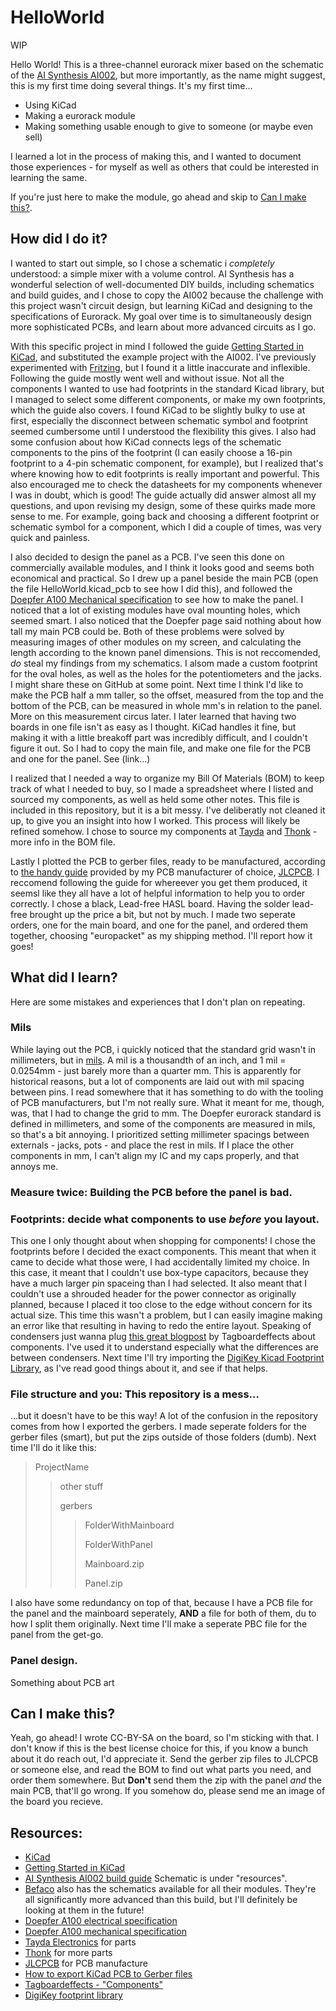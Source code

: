 # HelloWorld

WIP

Hello World! This is a three-channel eurorack mixer based on the schematic of the [AI Synthesis AI002](http://aisynthesis.com/ai002-diy-eurorack-mixer-module-build/), but more importantly, as the name might suggest, this is my first time doing several things. It's my first time...
 - Using KiCad
 - Making a eurorack module
 - Making something usable enough to give to someone (or maybe even sell)
 
I learned a lot in the process of making this, and I wanted to document those experiences - for myself as well as others that could be interested in learning the same. 

If you're just here to make the module, go ahead and skip to [Can I make this?](https://github.com/FlipTheEgg/eurorack/tree/master/HelloWorld#can-i-make-this).
 
 ## How did I  do it?

I wanted to start out simple, so I chose a schematic i *completely* understood: a simple mixer with a volume control. AI Synthesis has a wonderful selection of well-documented DIY builds, including schematics and build guides, and I chose to copy the AI002 because the challenge with this project wasn't circuit design, but learning KiCad and designing to the specifications of Eurorack. My goal over time is to simultaneously design more sophisticated PCBs, and learn about more advanced circuits as I go.

With this specific project in mind I followed the guide [Getting Started in KiCad](https://docs.kicad-pcb.org/5.1/en/getting_started_in_kicad/getting_started_in_kicad.html), and substituted the example project with the AI002. I've previously experimented with [Fritzing](https://fritzing.org/), but I found it a little inaccurate and inflexible. Following the guide mostly went well and without issue. Not all the components I wanted to use had footprints in the standard Kicad library, but I managed to select some different components, or make my own footprints, which the guide also covers. I found KiCad to be slightly bulky to use at first, especially the disconnect between schematic symbol and footprint seemed cumbersome until I understood the flexibility this gives. I also had some confusion about how KiCad connects legs of the schematic components to the pins of the footprint (I can easily choose a 16-pin footprint to a 4-pin schematic component, for example), but  I realized that's where knowing how to edit footprints is really important and powerful. This also encouraged me to check the datasheets for my components whenever I was in doubt, which is good! The guide actually did answer almost all my questions, and upon revising my design, some of these quirks made more sense to me. For example, going back and choosing a different footprint or schematic symbol for a component, which I did a couple of times, was very quick and painless.

I also decided to design the panel as a PCB. I've seen this done on commercially available modules, and I think it looks good and seems both economical and practical. So I drew up a panel beside the main PCB (open the file HelloWorld.kicad_pcb to see how I did this), and followed the [Doepfer A100 Mechanical specification](http://www.doepfer.de/a100_man/a100m_e.htm) to see how to make the panel. I noticed that a lot of existing modules have oval mounting holes, which seemed smart. I also noticed that the Doepfer page said nothing about how tall my main PCB could be. Both of these problems were solved by measuring images of other modules on my screen, and calculating the length according to the known panel dimensions. This is not reccomended, *do* steal my findings from my schematics. I alsom made a custom footprint for the oval holes, as well as the holes for the potentiometers and the jacks. I might share these on GitHub at some point. Next time I think I'd like to make the PCB half a mm taller, so the offset, measured from the top and the bottom of the PCB, can be measured in whole mm's in relation to the panel. More on this measurement circus later. I later learned that having two boards in one file isn't as easy as I thought. KiCad handles it fine, but making it with a little breakoff part was incredibly difficult, and I couldn't figure it out. So I had to copy the main file, and make one file for the PCB and one for the panel. See (link...)

I realized that I needed a way to organize my Bill Of Materials (BOM) to keep track of what I needed to buy, so I made a spreadsheet where I listed and sourced my components, as well as held some other notes. This file is included in this repository, but it is a bit messy. I've deliberatly not cleaned it up, to give you an insight into how I worked. This process will likely be refined somehow. I chose to source my components at [Tayda](https://www.taydaelectronics.com/) and [Thonk](https://www.thonk.co.uk/) - more info in the BOM file.

Lastly I plotted the PCB to gerber files, ready to be manufactured, according to [the handy guide](https://support.jlcpcb.com/article/44-how-to-export-kicad-pcb-to-gerber-files) provided by my PCB manufacturer of choice, [JLCPCB](https://jlcpcb.com/). I reccomend following the guide for whereever you get them produced, it seemsl like they all have a lot of helpful information to help you to order correctly. I chose a black, Lead-free HASL board. Having the solder lead-free brought up the price a bit, but not by much. I made two seperate orders, one for the main board, and one for the panel, and ordered them together, choosing "europacket" as my shipping method. I'll report how it goes!

## What did I learn?
Here are some mistakes and experiences that I don't plan on repeating.
### Mils
While laying out the PCB, i quickly noticed that the standard grid wasn't in millimeters, but in [mils](https://en.wikipedia.org/wiki/Thousandth_of_an_inch). A mil is a thousandth of an inch, and 1 mil = 0.0254mm - just barely more than a quarter mm. This is apparently for historical reasons, but a lot of components are laid out with mil spacing between pins. I read somewhere that it has something to do with the tooling of PCB manufacturers, but I'm not really sure. What it meant for me, though, was, that I had to change the grid to mm. The Doepfer eurorack standard is defined in millimeters, and some of the components are measured in mils, so that's a bit annoying. I prioritized  setting millimeter spacings between externals - jacks, pots - and place the rest in mils. If I place the other components in mm, I can't align my IC and my caps properly, and that annoys me.

### Measure twice: Building the PCB before the panel is bad.
### Footprints: decide what components to use *before* you layout.
This one I only thought about when shopping for components! I chose the footprints before I decided the exact components. This meant that when it came to decide what those were, I had accidentally limited my choice. In this case, it meant that I couldn't use box-type capacitors, because they have a much larger pin spaceing than I had selected. It also meant that I couldn't use a shrouded header for the power connector as originally planned, because I placed it too close to the edge without concern for its actual size. This time this wasn't a problem, but I can easily imagine making an error like that resulting in having to redo the entire layout. Speaking of condensers just wanna plug [this great blogpost](http://tagboardeffects.blogspot.com/p/components.html) by Tagboardeffects about components. I've used it to understand especially what the differences are between condensers. Next time I'll try importing the [DigiKey Kicad Footprint Library](https://www.digikey.com/en/resources/design-tools/kicad), as I've read good things about it, and see if that helps.

### File structure and you: This repository is a mess...
...but it doesn't have to be this way! 
A lot of the confusion in the repository comes from how I exported the gerbers. I made seperate folders for the gerber files (smart), but put the zips outside of those folders (dumb). Next time I'll do it like this:

> ProjectName
>> other stuff
>>
>> gerbers
>>> FolderWithMainboard
>>>
>>> FolderWithPanel
>>>
>>> Mainboard.zip
>>>
>>> Panel.zip

I also have some redundancy on top of that, because I have a PCB file for the panel and the mainboard seperately, **AND** a file for both of them, du to how I split them originally. Next time I'll make a seperate PBC file for the panel from the get-go.

### Panel design.

Something about PCB art

## Can I make this?
Yeah, go ahead! I wrote CC-BY-SA on the board, so I'm sticking with that. I don't know if this is the best license choice for this, if you know a bunch about it do reach out, I'd appreciate it. Send the gerber zip files to JLCPCB or someone else, and read the BOM to find out what parts you need, and order them somewhere. But **Don't** send them the zip with the panel *and* the main PCB, that'll go wrong. If you somehow do, please send me an image of the board you recieve.

## Resources: 
 - [KiCad](https://kicad-pcb.org/)
 - [Getting Started in KiCad](https://docs.kicad-pcb.org/5.1/en/getting_started_in_kicad/getting_started_in_kicad.html)
 - [AI Synthesis AI002 build guide](http://aisynthesis.com/ai002-diy-eurorack-mixer-module-build/) Schematic is under "resources".
 - [Befaco](https://www.befaco.org/) also has the schematics available for all their modules. They're all significantly more advanced than this build, but I'll definitely be looking at them in the future!
 - [Doepfer A100 electrical specification](http://www.doepfer.de/a100_man/a100t_e.htm)
 - [Doepfer A100 mechanical specification](http://www.doepfer.de/a100_man/a100m_e.htm)
 - [Tayda Electronics](https://www.taydaelectronics.com/) for parts
 - [Thonk](https://thonk.co.uk/) for more parts
 - [JLCPCB](https://jlcpcb.com/) for PCB manufacture
 - [How to export KiCad PCB to Gerber files](https://support.jlcpcb.com/article/44-how-to-export-kicad-pcb-to-gerber-files)
 - [Tagboardeffects - "Components"](http://tagboardeffects.blogspot.com/p/components.html)
 - [DigiKey footprint library](https://www.digikey.com/en/resources/design-tools/kicad)
